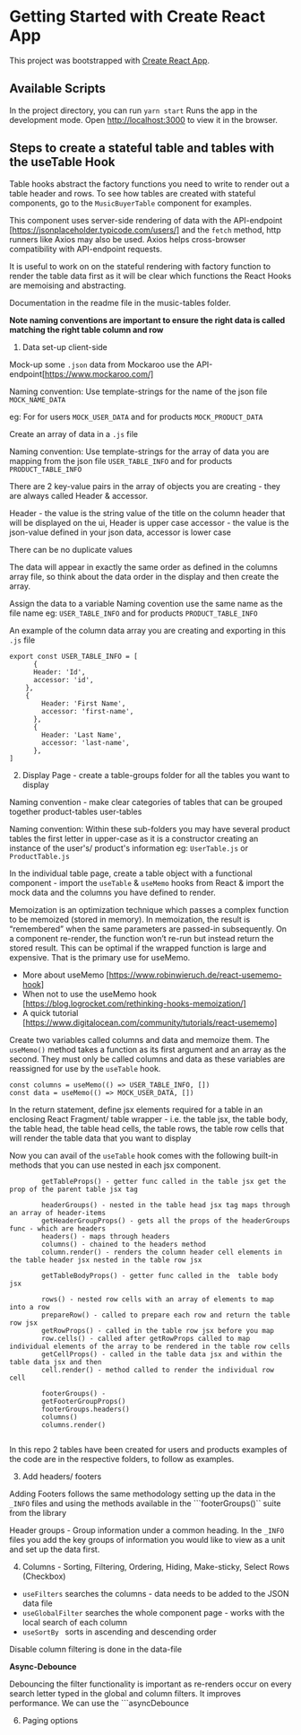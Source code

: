 # Getting Started with Create React App

This project was bootstrapped with [Create React App](https://github.com/facebook/create-react-app).

## Available Scripts

In the project directory, you can run  `yarn start`  Runs the app in the development mode.
Open [http://localhost:3000](http://localhost:3000) to view it in the browser.


## Steps to create a stateful table and tables with the useTable Hook

Table hooks abstract the factory functions you need to write to render out a table header and rows. To see how tables are created with stateful components, go to the ```MusicBuyerTable``` component for examples.

This component uses server-side rendering of data with the API-endpoint [https://jsonplaceholder.typicode.com/users/] and the ```fetch``` method, http runners like Axios may also be used. Axios helps cross-browser compatibility with API-endpoint requests.

It is useful to work on on the stateful rendering with factory function to render the table data first as it will be clear which functions the React Hooks are memoising and abstracting.

Documentation in the readme file in the music-tables folder.

__Note naming conventions are important to ensure the right data is called matching the right table column and row__

1. Data set-up client-side 

Mock-up some ```.json``` data from Mockaroo use the API-endpoint[https://www.mockaroo.com/]

Naming convention:
Use template-strings for the name of the json file ```MOCK_NAME_DATA```

eg: For for users ```MOCK_USER_DATA``` and for products ```MOCK_PRODUCT_DATA```

Create an array of data in a ```.js``` file

Naming convention:
Use template-strings for the array of data you are mapping from the json file ```USER_TABLE_INFO```  and for products ```PRODUCT_TABLE_INFO```


There are 2 key-value pairs in the array of objects you are creating - they are always called Header & accessor.

Header - the value is the string value of the title on the column header that will be displayed on the ui, Header is upper case
accessor - the value is the json-value defined in your json data, accessor is lower case

There can be no duplicate values 

The data will appear in exactly the same order as defined in the columns array file, so think about the data order in the display and then create the array.

Assign the data to a variable
Naming covention use the same name as the file name
eg: ```USER_TABLE_INFO```  and for products ```PRODUCT_TABLE_INFO```

An example of the column data array you are creating and exporting in this ```.js``` file

```
export const USER_TABLE_INFO = [
      {
      Header: 'Id',    
      accessor: 'id',
    },
    {
        Header: 'First Name',    
        accessor: 'first-name',
      },  
      {
        Header: 'Last Name',    
        accessor: 'last-name',
      },
]
```

2. Display Page - create a table-groups folder for all the tables you want to display

Naming convention - make clear categories of tables that can be grouped together
product-tables
user-tables

Naming convention:
Within these sub-folders you may have several product tables the first letter in upper-case as it is a constructor creating an instance of the user's/ product's information 
eg: ```UserTable.js``` or ```ProductTable.js``` 

In the individual table page, create a table object with a functional component - import the ```useTable``` & ```useMemo``` hooks from React & import the mock data and the columns you have defined to render.

Memoization is an optimization technique which passes a complex function to be memoized (stored in memory). In memoization, the result is “remembered” when the same parameters are passed-in subsequently. On a component re-render, the function won’t re-run but instead return the stored result. This can be optimal if the wrapped function is large and expensive. That is the primary use for useMemo.

- More about useMemo [https://www.robinwieruch.de/react-usememo-hook]
- When not to use the useMemo hook [https://blog.logrocket.com/rethinking-hooks-memoization/]
- A quick tutorial [https://www.digitalocean.com/community/tutorials/react-usememo]

Create two variables called columns and data and memoize them. The ```useMemo()``` method takes a function as its first argument and an array as the second. They must only be called columns and data as these variables are reassigned for use by the ```useTable``` hook.

```
const columns = useMemo(() => USER_TABLE_INFO, [])  
const data = useMemo(() => MOCK_USER_DATA, [])
```   

In the return statement, define jsx elements required for a table in an enclosing React Fragment/ table wrapper - i.e. the table jsx, the table body, the table head, the table head cells, the table rows, the table row cells that will render the table data that you want to display

Now you can avail of the ```useTable``` hook comes with the following built-in methods that you can use nested in each jsx component.

```
        getTableProps() - getter func called in the table jsx get the prop of the parent table jsx tag
       
        headerGroups() - nested in the table head jsx tag maps through an array of header-items 
        getHeaderGroupProps() - gets all the props of the headerGroups func - which are headers
        headers() - maps through headers
        columns() - chained to the headers method
        column.render() - renders the column header cell elements in the table header jsx nested in the table row jsx

        getTableBodyProps() - getter func called in the  table body jsx

        rows() - nested row cells with an array of elements to map into a row
        prepareRow() - called to prepare each row and return the table row jsx
        getRowProps() - called in the table row jsx before you map 
        row.cells() - called after getRowProps called to map individual elements of the array to be rendered in the table row cells 
        getCellProps() - called in the table data jsx and within the table data jsx and then
        cell.render() - method called to render the individual row cell

        footerGroups() -
        getFooterGroupProps()
        footerGroups.headers()
        columns()
        columns.render()
      
```        

In this repo 2 tables have been created for users and products examples of the code are in the respective folders, to follow as examples.

3. Add headers/ footers

Adding Footers follows the same methodology setting up the data in the ```_INFO``` files and using the methods available in the ```footerGroups()`` suite from the library

Header groups - Group information under a common heading. In the ```_INFO``` files you add the key groups of information you would like to view as a unit and set up the data first.

4. Columns - Sorting, Filtering, Ordering, Hiding, Make-sticky, Select Rows (Checkbox)

- ```useFilters``` searches the columns - data needs to be added to the JSON data file
- ```useGlobalFilter``` searches the whole component page - works with the local search of each column
- ```useSortBy ```  sorts in ascending and descending order

Disable column filtering is done in the data-file

**Async-Debounce**

Debouncing the filter functionality is important as re-renders occur on every search letter typed in the global and column filters. It improves performance. We can use the ```asyncDebounce


6. Paging options 